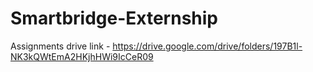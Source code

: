 # Smartbridge-Externship
Assignments drive link - https://drive.google.com/drive/folders/197B1l-NK3kQWtEmA2HKjhHWi9IcCeR09
